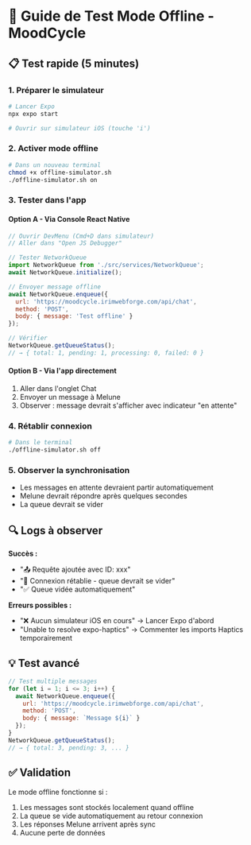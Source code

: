 # 🧪 Guide de Test Mode Offline - MoodCycle

## 📋 Test rapide (5 minutes)

### 1. Préparer le simulateur
```bash
# Lancer Expo
npx expo start

# Ouvrir sur simulateur iOS (touche 'i')
```

### 2. Activer mode offline
```bash
# Dans un nouveau terminal
chmod +x offline-simulator.sh
./offline-simulator.sh on
```

### 3. Tester dans l'app

#### Option A - Via Console React Native
```javascript
// Ouvrir DevMenu (Cmd+D dans simulateur)
// Aller dans "Open JS Debugger"

// Tester NetworkQueue
import NetworkQueue from './src/services/NetworkQueue';
await NetworkQueue.initialize();

// Envoyer message offline
await NetworkQueue.enqueue({
  url: 'https://moodcycle.irimwebforge.com/api/chat',
  method: 'POST',
  body: { message: 'Test offline' }
});

// Vérifier
NetworkQueue.getQueueStatus();
// → { total: 1, pending: 1, processing: 0, failed: 0 }
```

#### Option B - Via l'app directement
1. Aller dans l'onglet Chat
2. Envoyer un message à Melune
3. Observer : message devrait s'afficher avec indicateur "en attente"

### 4. Rétablir connexion
```bash
# Dans le terminal
./offline-simulator.sh off
```

### 5. Observer la synchronisation
- Les messages en attente devraient partir automatiquement
- Melune devrait répondre après quelques secondes
- La queue devrait se vider

## 🔍 Logs à observer

**Succès :**
- "📤 Requête ajoutée avec ID: xxx"
- "🔄 Connexion rétablie - queue devrait se vider"
- "✅ Queue vidée automatiquement"

**Erreurs possibles :**
- "❌ Aucun simulateur iOS en cours" → Lancer Expo d'abord
- "Unable to resolve expo-haptics" → Commenter les imports Haptics temporairement

## 💡 Test avancé

```javascript
// Test multiple messages
for (let i = 1; i <= 3; i++) {
  await NetworkQueue.enqueue({
    url: 'https://moodcycle.irimwebforge.com/api/chat',
    method: 'POST',
    body: { message: `Message ${i}` }
  });
}
NetworkQueue.getQueueStatus();
// → { total: 3, pending: 3, ... }
```

## ✅ Validation

Le mode offline fonctionne si :
1. Les messages sont stockés localement quand offline
2. La queue se vide automatiquement au retour connexion
3. Les réponses Melune arrivent après sync
4. Aucune perte de données